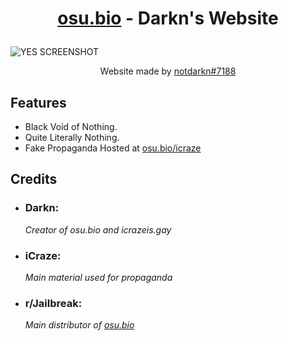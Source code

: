 <h1><p align="center"><a href="https://osu.bio">osu.bio</a> - Darkn's Website</p></h1>

![YES SCREENSHOT](https://github.com/NotDarkn/website/assets/73033672/2fe78e31-c251-4012-bde3-981dad72a45b)
<p align="center">Website made by <a href="https://discord.com/users/829745505784692776">notdarkn#7188</a>

<h2>Features</h2>
<ul>
  <li>Black Void of Nothing.</li>
  <li>Quite Literally Nothing.</li>
  <li>Fake Propaganda Hosted at <a href="https://osu.bio/icraze">osu.bio/icraze</a></li>
</ul>

<h2>Credits</h2>
<ul>
  <li><h3>Darkn:</h3></li>
    <i>Creator of osu.bio and icrazeis.gay</i>
  <li><h3>iCraze:</h3></li>
    <i>Main material used for propaganda</i>
  <li><h3>r/Jailbreak:</h3></li>
    <i>Main distributor of <a href=osu.bio>osu.bio</a></i>
</ul>

